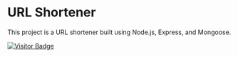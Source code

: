 # URL Shortener

This project is a URL shortener built using Node.js, Express, and Mongoose.

[![Visitor Badge](https://visit-counter-y3x4.onrender.com//badge/visit-counter)](https://visit-counter-y3x4.onrender.com//badge/url-shortner)

